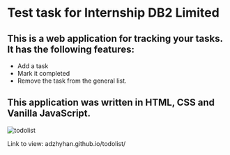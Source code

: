 # Test task for Internship DB2 Limited
 
<h2>This is a web application for tracking your tasks. It has the following features:</h2>
<ul>
  <li>Add a task</li>
  <li>Mark it completed</li>
  <li>Remove the task from the general list.</li>
</ul>

<h2> This application was written in HTML, CSS and Vanilla JavaScript. </h2>

![todolist](https://i.makeagif.com/media/2-20-2021/MGXSny.gif)
 
Link to view: adzhyhan.github.io/todolist/
